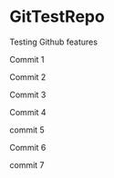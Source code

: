 # GitTestRepo
Testing Github features

Commit 1

Commit 2

Commit 3

Commit 4

commit 5

Commit 6

commit 7
